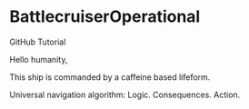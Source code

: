 # BattlecruiserOperational
GitHub Tutorial

Hello humanity,

This ship is commanded by a caffeine based lifeform.

Universal navigation algorithm:
Logic.
Consequences.
Action.
